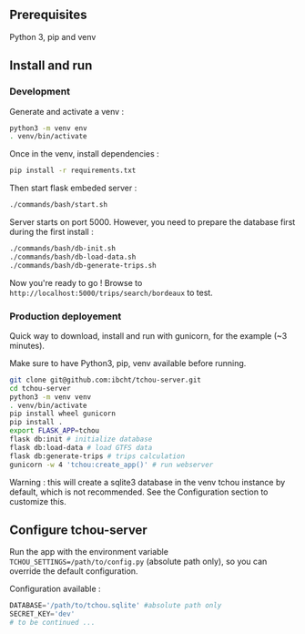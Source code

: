## Prerequisites

Python 3, pip and venv

## Install and run

### Development

Generate and activate a venv :

```bash
python3 -m venv env 
. venv/bin/activate
```

Once in the venv, install dependencies :

```bash
pip install -r requirements.txt
```

Then start flask embeded server :

```bash
./commands/bash/start.sh
```

Server starts on port 5000. However, you need to prepare the database first during the first install :

```bash
./commands/bash/db-init.sh
./commands/bash/db-load-data.sh
./commands/bash/db-generate-trips.sh
```

Now you're ready to go ! Browse to `http://localhost:5000/trips/search/bordeaux` to test.

### Production deployement

Quick way to download, install and run with gunicorn, for the example (~3 minutes).

Make sure to have Python3, pip, venv available before running.

```bash
git clone git@github.com:ibcht/tchou-server.git
cd tchou-server
python3 -m venv venv
. venv/bin/activate
pip install wheel gunicorn
pip install .
export FLASK_APP=tchou
flask db:init # initialize database
flask db:load-data # load GTFS data 
flask db:generate-trips # trips calculation
gunicorn -w 4 'tchou:create_app()' # run webserver
```

Warning : this will create a sqlite3 database in the venv tchou instance by default, which is not recommended. See the Configuration section to customize this.

## Configure tchou-server

Run the app with the environment variable `TCHOU_SETTINGS=/path/to/config.py` (absolute path only), so you can override the default configuration.

Configuration available :

```python
DATABASE='/path/to/tchou.sqlite' #absolute path only
SECRET_KEY='dev'
# to be continued ...
```